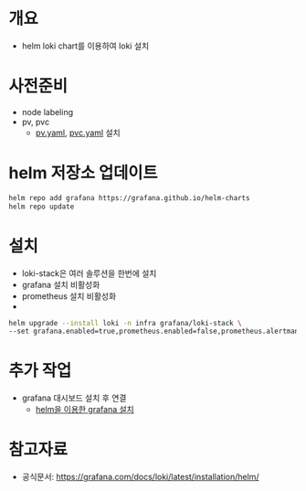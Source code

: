 # 개요
* helm loki chart를 이용하여 loki 설치

# 사전준비
* node labeling
* pv, pvc
    * [pv.yaml](./pv.yaml), [pvc.yaml](./pvc.yaml) 설치

# helm 저장소 업데이트
```sh 
helm repo add grafana https://grafana.github.io/helm-charts
helm repo update
```

# 설치
* loki-stack은 여러 솔루션을 한번에 설치
* grafana 설치 비활성화
* prometheus 설치 비활성화
* 
```sh
helm upgrade --install loki -n infra grafana/loki-stack \
--set grafana.enabled=true,prometheus.enabled=false,prometheus.alertmanager.persistentVolume.enabled=false,prometheus.server.persistentVolume.enabled=false
```

# 추가 작업
* grafana 대시보드 설치 후 연결
    * [helm을 이용한 grafana 설치](../grafana/Readme.md)


# 참고자료
* 공식문서: https://grafana.com/docs/loki/latest/installation/helm/